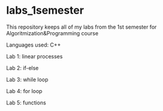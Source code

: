 # labs_1semester
This repository keeps all of my labs from the 1st semester for Algoritmization&Programming course

Languages used: C++

Lab 1: linear processes

Lab 2: if-else

Lab 3: while loop

Lab 4: for loop

Lab 5: functions
